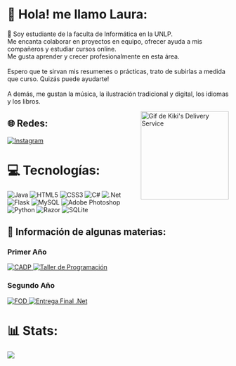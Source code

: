 # 💫 Hola! me llamo Laura:
🔭 Soy estudiante de la faculta de Informática en la UNLP.<br>Me encanta colaborar en proyectos en equipo, ofrecer ayuda a mis compañeros y estudiar cursos online. <br>Me gusta aprender y crecer profesionalmente en esta área. <br><br>Espero que te sirvan mis resumenes o prácticas, trato de subirlas a medida que curso. Quizás puede ayudarte!<br><br>A demás, me gustan la música, la ilustración tradicional y digital, los idiomas y los libros. <br>
<div style="float:right">
  <img src="https://media.giphy.com/media/1AHojbQkAcBOhEZWjz/giphy.gif" width="200" height="200" alt="Gif de Kiki's Delivery Service">
</div>

## 🌐 Redes:
[![Instagram](https://img.shields.io/badge/Instagram-%23E4405F.svg?logo=Instagram&logoColor=white)](https://instagram.com/mlaulw) 

# 💻 Tecnologías:
![Java](https://img.shields.io/badge/java-%23ED8B00.svg?style=for-the-badge&logo=openjdk&logoColor=white) ![HTML5](https://img.shields.io/badge/html5-%23E34F26.svg?style=for-the-badge&logo=html5&logoColor=white) ![CSS3](https://img.shields.io/badge/css3-%231572B6.svg?style=for-the-badge&logo=css3&logoColor=white) ![C#](https://img.shields.io/badge/c%23-%23239120.svg?style=for-the-badge&logo=csharp&logoColor=white) ![.Net](https://img.shields.io/badge/.NET-5C2D91?style=for-the-badge&logo=.net&logoColor=white) ![Flask](https://img.shields.io/badge/flask-%23000.svg?style=for-the-badge&logo=flask&logoColor=white) ![MySQL](https://img.shields.io/badge/mysql-%2300000f.svg?style=for-the-badge&logo=mysql&logoColor=white) ![Adobe Photoshop](https://img.shields.io/badge/adobe%20photoshop-%2331A8FF.svg?style=for-the-badge&logo=adobe%20photoshop&logoColor=white) ![Python](https://img.shields.io/badge/python-3670A0?style=for-the-badge&logo=python&logoColor=ffdd54) ![Razor](https://img.shields.io/badge/razor-%230078D4.svg?style=for-the-badge&logo=razor&logoColor=white) ![SQLite](https://img.shields.io/badge/sqlite-%2307405e.svg?style=for-the-badge&logo=sqlite&logoColor=white)

## 📌 Información de algunas materias:

### Primer Año
<a href="https://github.com/Lala-Lg/CADP">
  <img src="https://github-readme-stats.vercel.app/api/pin/?username=Lala-Lg&repo=CADP&theme=omni" alt="CADP">
</a>
<a href="https://github.com/Lala-Lg/TallerDeProgramacion">
  <img src="https://github-readme-stats.vercel.app/api/pin/?username=Lala-Lg&repo=TallerDeProgramacion&theme=omni" alt="Taller de Programación">
</a>

### Segundo Año
<a href="https://github.com/Lala-Lg/FOD">
  <img src="https://github-readme-stats.vercel.app/api/pin/?username=Lala-Lg&repo=FOD&theme=omni" alt="FOD">
</a>
<a href="https://github.com/Lala-Lg/EntregaFinal.Net">
  <img src="https://github-readme-stats.vercel.app/api/pin/?username=Lala-Lg&repo=EntregaFinal.Net&theme=omni" alt="Entrega Final .Net">
</a>

# 📊 Stats:
![](https://github-readme-stats.vercel.app/api/top-langs/?username=Lala-lg&theme=omni&hide_border=false&include_all_commits=false&count_private=false&layout=compact)
